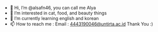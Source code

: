 - 👋 Hi, I’m @alsafn46, you can call me Alya
- 👀 I’m interested in cat, food, and beauty things
- 🌱 I’m currently learning english and korean
- 📫 How to reach me : 
Email : 4443190046@untirta.ac.id
Thank You :)
